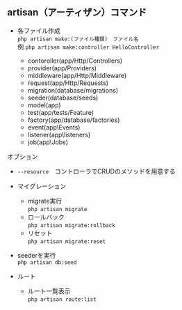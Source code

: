 ## artisan（アーティザン）コマンド
- 各ファイル作成  
  `php artisan make:(ファイル種類)　ファイル名`  
  例 `php artisan make:controller HelloController`

  - contoroller(app/Http/Controllers)
  - provider(app/Providers)
  - middleware(app/Http/Middleware)
  - request(app/Http/Requests)
  - migration(database/migrations)
  - seeder(database/seeds)
  - model(app)
  - test(app/tests/Feature)
  - factory(app/database/factories)
  - event(app\Events)
  - listener(app\listeners)
  - job(app\Jobs)

オプション
- `--resource`　コントローラでCRUDのメソッドを用意する

- マイグレーション
  - migrate実行  
  `php artisan migrate`
  - ロールバック  
  `php artisan migrate:rollback`
  - リセット  
  `php artisan migrate:reset`

- seederを実行  
  `php artisan db:seed`

- ルート
  - ルート一覧表示  
    `php artisan route:list`